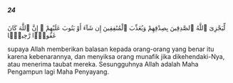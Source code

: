 ##### 24

<span class="ayah">لِّيَجْزِىَ ٱللَّهُ ٱلصَّٰدِقِينَ بِصِدْقِهِمْ وَيُعَذِّبَ ٱلْمُنَٰفِقِينَ إِن شَآءَ أَوْ يَتُوبَ عَلَيْهِمْ ۚ إِنَّ ٱللَّهَ كَانَ غَفُورًۭا رَّحِيمًۭا</span>

<span class="ayah_translation">supaya Allah memberikan balasan kepada orang-orang yang benar itu karena kebenarannya, dan menyiksa orang munafik jika dikehendaki-Nya, atau menerima taubat mereka. Sesungguhnya Allah adalah Maha Pengampun lagi Maha Penyayang.</span>
